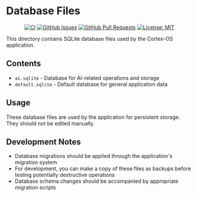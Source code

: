 # Database Files

<div align="center">

[![CI](https://github.com/cortex-os/cortex-os/actions/workflows/ci.yml/badge.svg)](https://github.com/cortex-os/cortex-os/actions/workflows/ci.yml)
[![GitHub Issues](https://img.shields.io/github/issues/cortex-os/cortex-os)](https://github.com/cortex-os/cortex-os/issues)
[![GitHub Pull Requests](https://img.shields.io/github/issues-pr/cortex-os/cortex-os)](https://github.com/cortex-os/cortex-os/pulls)
[![License: MIT](https://img.shields.io/badge/License-MIT-yellow.svg)](https://opensource.org/licenses/MIT)

</div>

This directory contains SQLite database files used by the Cortex-OS application.

## Contents

- `ai.sqlite` - Database for AI-related operations and storage
- `default.sqlite` - Default database for general application data

## Usage

These database files are used by the application for persistent storage. They should not be edited manually.

## Development Notes

- Database migrations should be applied through the application's migration system
- For development, you can make a copy of these files as backups before testing potentially destructive operations
- Database schema changes should be accompanied by appropriate migration scripts

